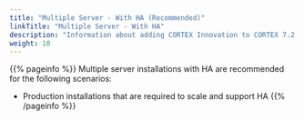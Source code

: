```yaml
---
title: "Multiple Server - With HA (Recommended)"
linkTitle: "Multiple Server - With HA"
description: "Information about adding CORTEX Innovation to CORTEX 7.2 across multiple on-premise servers with high availability (HA), including: information about components, supported architectures, prerequisites and installation instructions."
weight: 10
---
```


{{% pageinfo %}}
Multiple server installations with HA are recommended for the following scenarios:

* Production installations that are required to scale and support HA
{{% /pageinfo %}}
